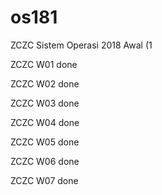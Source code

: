 # os181
ZCZC Sistem Operasi 2018 Awal (1

ZCZC W01 done

ZCZC W02 done

ZCZC W03 done

ZCZC W04 done

ZCZC W05 done

ZCZC W06 done

ZCZC W07 done

